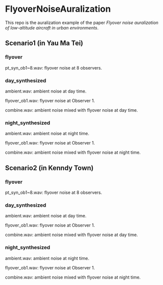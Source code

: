 # FlyoverNoiseAuralization

This repo is the auralization example of the paper *Flyover noise auralization of low-altitude aircraft in urban environments*. 



## Scenario1 (in Yau Ma Tei)

### flyover

pt_syn_ob1~8.wav: flyover noise at 8 observers.

### day_synthesized

ambient.wav: ambient noise at day time.

flyover_ob1.wav: flyover noise at Observer 1.

combine.wav: ambient noise mixed with flyover noise at day time.

### night_synthesized

ambient.wav: ambient noise at night time.

flyover_ob1.wav: flyover noise at Observer 1.

combine.wav: ambient noise mixed with flyover noise at night time.


## Scenario2 (in Kenndy Town)

### flyover

pt_syn_ob1~8.wav: flyover noise at 8 observers.

### day_synthesized

ambient.wav: ambient noise at day time.

flyover_ob1.wav: flyover noise at Observer 1.

combine.wav: ambient noise mixed with flyover noise at day time.

### night_synthesized

ambient.wav: ambient noise at night time.

flyover_ob1.wav: flyover noise at Observer 1.

combine.wav: ambient noise mixed with flyover noise at night time.


